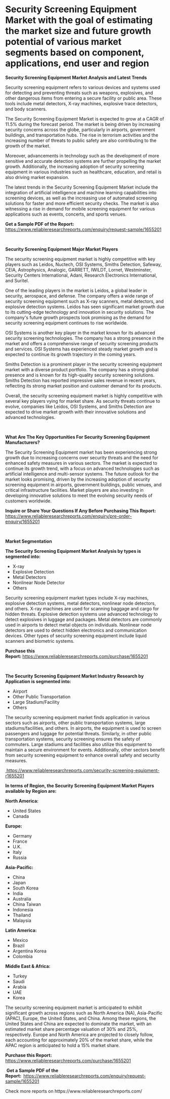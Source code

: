 <p><h1>Security Screening Equipment Market with the goal of estimating the market size and future growth potential of various market segments based on component, applications, end user and region</h1></p><p><strong>Security Screening Equipment Market Analysis and Latest Trends</strong></p>
<p><p>Security screening equipment refers to various devices and systems used for detecting and preventing threats such as weapons, explosives, and other dangerous items from entering a secure facility or public area. These tools include metal detectors, X-ray machines, explosive trace detectors, and body scanners.</p><p>The Security Screening Equipment Market is expected to grow at a CAGR of 11.5% during the forecast period. The market is being driven by increasing security concerns across the globe, particularly in airports, government buildings, and transportation hubs. The rise in terrorism activities and the increasing number of threats to public safety are also contributing to the growth of the market.</p><p>Moreover, advancements in technology such as the development of more sensitive and accurate detection systems are further propelling the market growth. Additionally, the increasing adoption of security screening equipment in various industries such as healthcare, education, and retail is also driving market expansion.</p><p>The latest trends in the Security Screening Equipment Market include the integration of artificial intelligence and machine learning capabilities into screening devices, as well as the increasing use of automated screening solutions for faster and more efficient security checks. The market is also witnessing a rise in demand for mobile screening equipment for various applications such as events, concerts, and sports venues.</p></p>
<p><strong>Get a Sample PDF of the Report:&nbsp;</strong> <a href="https://www.reliableresearchreports.com/enquiry/request-sample/1655201">https://www.reliableresearchreports.com/enquiry/request-sample/1655201</a></p>
<p>&nbsp;</p>
<p><strong>Security Screening Equipment Major Market Players</strong></p>
<p><p>The security screening equipment market is highly competitive with key players such as Leidos, Nuctech, OSI Systems, Smiths Detection, Safeway, CEIA, Astrophysics, Analogic, GARRETT, IWILDT, Lornet, Westminster, Security Centers International, Adani, Research Electronics International, and Suritel. </p><p>One of the leading players in the market is Leidos, a global leader in security, aerospace, and defense. The company offers a wide range of security screening equipment such as X-ray scanners, metal detectors, and explosive detection systems. Leidos has seen significant market growth due to its cutting-edge technology and innovation in security solutions. The company's future growth prospects look promising as the demand for security screening equipment continues to rise worldwide.</p><p>OSI Systems is another key player in the market known for its advanced security screening technologies. The company has a strong presence in the market and offers a comprehensive range of security screening products and services. OSI Systems has experienced steady market growth and is expected to continue its growth trajectory in the coming years.</p><p>Smiths Detection is a prominent player in the security screening equipment market with a diverse product portfolio. The company has a strong global presence and is known for its high-quality security screening solutions. Smiths Detection has reported impressive sales revenue in recent years, reflecting its strong market position and customer demand for its products.</p><p>Overall, the security screening equipment market is highly competitive with several key players vying for market share. As security threats continue to evolve, companies like Leidos, OSI Systems, and Smiths Detection are expected to drive market growth with their innovative solutions and advanced technologies.</p></p>
<p>&nbsp;</p>
<p><strong>What Are The Key Opportunities For Security Screening Equipment Manufacturers?</strong></p>
<p><p>The Security Screening Equipment market has been experiencing strong growth due to increasing concerns over security threats and the need for enhanced safety measures in various sectors. The market is expected to continue its growth trend, with a focus on advanced technologies such as artificial intelligence and multi-sensor systems. The future outlook for the market looks promising, driven by the increasing adoption of security screening equipment in airports, government buildings, public venues, and critical infrastructure facilities. Market players are also investing in developing innovative solutions to meet the evolving security needs of customers worldwide.</p></p>
<p><strong>Inquire or Share Your Questions If Any Before Purchasing This Report:</strong> <a href="https://www.reliableresearchreports.com/enquiry/pre-order-enquiry/1655201">https://www.reliableresearchreports.com/enquiry/pre-order-enquiry/1655201</a></p>
<p>&nbsp;</p>
<p><strong>Market Segmentation</strong></p>
<p><strong>The Security Screening Equipment Market Analysis by types is segmented into:</strong></p>
<p><ul><li>X-ray</li><li>Explosive Detection</li><li>Metal Detectors</li><li>Nonlinear Node Detector</li><li>Others</li></ul></p>
<p><p>Security screening equipment market types include X-ray machines, explosive detection systems, metal detectors, nonlinear node detectors, and others. X-ray machines are used for scanning baggage and cargo for hidden threats. Explosive detection systems use advanced technology to detect explosives in luggage and packages. Metal detectors are commonly used in airports to detect metal objects on individuals. Nonlinear node detectors are used to detect hidden electronics and communication devices. Other types of security screening equipment include liquid scanners and biometric systems.</p></p>
<p><strong>Purchase this Report:&nbsp;</strong><a href="https://www.reliableresearchreports.com/purchase/1655201">https://www.reliableresearchreports.com/purchase/1655201</a></p>
<p>&nbsp;</p>
<p><strong>The Security Screening Equipment Market Industry Research by Application is segmented into:</strong></p>
<p><ul><li>Airport</li><li>Other Public Transportation</li><li>Large Stadium/Facility</li><li>Others</li></ul></p>
<p><p>The security screening equipment market finds application in various sectors such as airports, other public transportation systems, large stadiums/facilities, and others. In airports, the equipment is used to screen passengers and luggage for potential threats. Similarly, in other public transportation systems, security screening ensures the safety of commuters. Large stadiums and facilities also utilize this equipment to maintain a secure environment for events. Additionally, other sectors benefit from security screening equipment to enhance overall safety and security measures.</p></p>
<p><a href="https://www.reliableresearchreports.com/security-screening-equipment-r1655201">&nbsp;https://www.reliableresearchreports.com/security-screening-equipment-r1655201</a></p>
<p><strong>In terms of Region, the Security Screening Equipment Market Players available by Region are:</strong></p>
<p>
    <p> <strong> North America: </strong>
        <ul>
            <li>United States</li>
            <li>Canada</li>
        </ul>
        </p> 
    <p> <strong> Europe: </strong>
        <ul>
            <li>Germany</li>
            <li>France</li>
            <li>U.K.</li>
            <li>Italy</li>
            <li>Russia</li>
        </ul>
        </p> 
    <p> <strong> Asia-Pacific: </strong>
        <ul>
            <li>China</li>
            <li>Japan</li>
            <li>South Korea</li>
            <li>India</li>
            <li>Australia</li>
            <li>China Taiwan</li>
            <li>Indonesia</li>
            <li>Thailand</li>
            <li>Malaysia</li>
        </ul>
        </p> 
    <p> <strong> Latin America: </strong>
        <ul>
            <li>Mexico</li>
            <li>Brazil</li>
            <li>Argentina Korea</li>
            <li>Colombia</li>
        </ul>
        </p> 
    <p> <strong> Middle East & Africa: </strong>
        <ul>
            <li>Turkey</li>
            <li>Saudi</li>
            <li>Arabia</li>
            <li>UAE</li>
            <li>Korea</li>
        </ul>
    </p>
    </p>
<p><p>The security screening equipment market is anticipated to exhibit significant growth across regions such as North America (NA), Asia-Pacific (APAC), Europe, the United States, and China. Among these regions, the United States and China are expected to dominate the market, with an estimated market share percentage valuation of 30% and 25%, respectively. Europe and North America are projected to closely follow, each accounting for approximately 20% of the market share, while the APAC region is anticipated to hold a 15% market share.</p></p>
<p><strong>Purchase this Report: </strong><a href="https://www.reliableresearchreports.com/purchase/1655201">https://www.reliableresearchreports.com/purchase/1655201</a></p>
<p>&nbsp;<strong>Get a Sample PDF of the Report:&nbsp;&nbsp;</strong><a href="https://www.reliableresearchreports.com/enquiry/request-sample/1655201">https://www.reliableresearchreports.com/enquiry/request-sample/1655201</a></p>
<p><strong></strong></p>
<p>Check more reports on https://www.reliableresearchreports.com/</p>